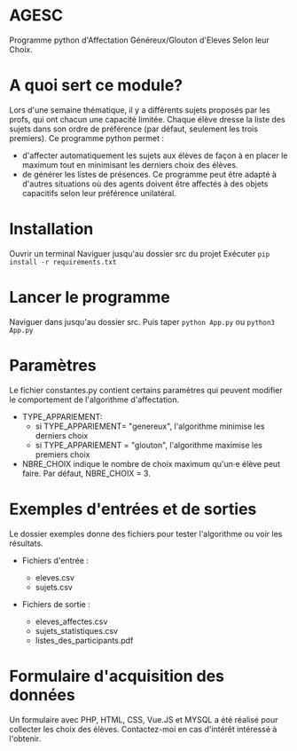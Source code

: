 # AGESC
Programme python d'Affectation Généreux/Glouton d'Eleves Selon leur Choix.

# A quoi sert ce module?
Lors d'une semaine thématique, il y a différents sujets proposés par les profs, qui ont chacun une capacité limitée.
Chaque élève dresse la liste des sujets dans son ordre de préférence (par défaut, seulement les trois premiers).
Ce programme python permet :
* d'affecter automatiquement les sujets aux élèves de façon à en placer le maximum tout en minimisant les derniers choix des élèves.
* de générer les listes de présences.
Ce programme peut être adapté à d'autres situations où des agents doivent être affectés à des objets capacitifs selon leur préférence unilatéral.

# Installation
Ouvrir un terminal
Naviguer jusqu'au dossier src du projet
Exécuter `pip install -r requirements.txt`

# Lancer le programme
Naviguer dans jusqu'au dossier src.
Puis taper `python App.py` ou `python3 App.py`

# Paramètres
Le fichier constantes.py contient certains paramètres qui peuvent modifier le comportement de l'algorithme d'affectation.
* TYPE_APPARIEMENT:
  * si TYPE_APPARIEMENT= "genereux", l'algorithme minimise les derniers choix
  * si TYPE_APPARIEMENT = "glouton", l'algorithme maximise les premiers choix
* NBRE_CHOIX indique le nombre de choix maximum qu'un·e élève peut faire. Par défaut, NBRE_CHOIX = 3.

# Exemples d'entrées et de sorties
Le dossier exemples donne des fichiers pour tester l'algorithme ou voir les résultats.

* Fichiers d'entrée :
  * eleves.csv
  * sujets.csv

* Fichiers de sortie :
  * eleves_affectes.csv
  * sujets_statistiques.csv
  * listes_des_participants.pdf

# Formulaire d'acquisition des données
Un formulaire avec PHP, HTML, CSS, Vue.JS et MYSQL a été réalisé pour collecter les choix des élèves. Contactez-moi en cas d'intérêt intéressé à l'obtenir.
